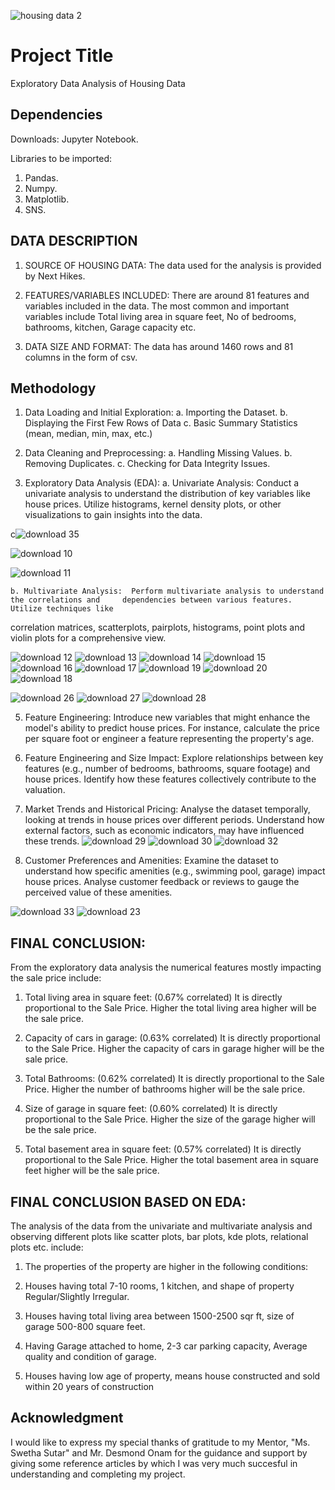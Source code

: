 
![housing data 2](https://github.com/SUJANAKUMARI/EDA-PROJECT-3/assets/162315739/023ecc1e-2c1b-4281-8efe-18b4c32d1317)

# Project Title

Exploratory Data Analysis of Housing Data

## Dependencies

Downloads: Jupyter Notebook. 

Libraries to be imported: 

1.  Pandas.
2.  Numpy.
3.  Matplotlib.
4.  SNS.

## DATA  DESCRIPTION

1.  SOURCE OF HOUSING DATA:  The data used for the analysis is provided by Next Hikes.

2.  FEATURES/VARIABLES INCLUDED:  There are around 81 features and variables included in the data.   The most common and important variables include Total living area in square feet, No of bedrooms, bathrooms, kitchen, Garage capacity etc.

3.  DATA SIZE AND FORMAT:  The data has around 1460 rows and 81 columns in the form of csv.

##  Methodology

1.  Data Loading and Initial Exploration:
	a. Importing the Dataset.
	b. Displaying the First Few Rows of Data
	c. Basic Summary Statistics (mean, median, min, max, etc.)

2.  Data Cleaning and Preprocessing:
	a. Handling Missing Values.
	b. Removing Duplicates.
	c. Checking for Data Integrity Issues.

3.  Exploratory Data Analysis (EDA):
	a. Univariate Analysis:  Conduct a univariate analysis to understand the distribution of key variables 	like house prices. Utilize histograms, kernel density plots, or other visualizations to gain insights into the data.

c![download 35](https://github.com/SUJANAKUMARI/EDA-PROJECT-3/assets/162315739/7d77d304-2dd4-4bb8-b813-c50868cddbf2)

![download 10](https://github.com/SUJANAKUMARI/EDA-PROJECT-3/assets/162315739/0eecee22-b57f-495c-84a7-10da72356be1)

![download 11](https://github.com/SUJANAKUMARI/EDA-PROJECT-3/assets/162315739/d73a0243-381d-4ae6-b110-cb5dd0155051)


	b. Multivariate Analysis:  Perform multivariate analysis to understand the correlations and 	dependencies between various features. Utilize techniques like
correlation matrices, scatterplots, pairplots, histograms, point plots and violin plots for a comprehensive view.


![download 12](https://github.com/SUJANAKUMARI/EDA-PROJECT-3/assets/162315739/c70fdd81-d2c8-4143-86d7-e8915210866c)
![download 13](https://github.com/SUJANAKUMARI/EDA-PROJECT-3/assets/162315739/e107030d-55a8-401c-aedd-1310f2c26e75)
![download 14](https://github.com/SUJANAKUMARI/EDA-PROJECT-3/assets/162315739/025c6536-1eb9-459f-955d-a09ce1b518bb)
![download 15](https://github.com/SUJANAKUMARI/EDA-PROJECT-3/assets/162315739/2d464098-5ed0-43b8-975e-93ce945fb5df)
![download 16](https://github.com/SUJANAKUMARI/EDA-PROJECT-3/assets/162315739/7b13309f-4413-4959-ab45-98b93a134ab2)
![download 17](https://github.com/SUJANAKUMARI/EDA-PROJECT-3/assets/162315739/fc9e475b-569d-4a41-8858-4a5c907c8a9c)
![download 19](https://github.com/SUJANAKUMARI/EDA-PROJECT-3/assets/162315739/47a30756-9e3c-46a5-8394-fbb20a2bcbcd)
![download 20](https://github.com/SUJANAKUMARI/EDA-PROJECT-3/assets/162315739/70eda169-ce54-4935-98c1-dab5a7ac4132)
![download 18](https://github.com/SUJANAKUMARI/EDA-PROJECT-3/assets/162315739/8592fd45-3bd2-43f5-98ad-010eb3aac8aa)

![download 26](https://github.com/SUJANAKUMARI/EDA-PROJECT-3/assets/162315739/1fde962d-b793-4caf-95a4-1231a86c7ccf)
![download 27](https://github.com/SUJANAKUMARI/EDA-PROJECT-3/assets/162315739/9cf6b121-d2d1-48f2-9734-d4e45aa6b11f)
![download 28](https://github.com/SUJANAKUMARI/EDA-PROJECT-3/assets/162315739/5351c60d-e803-443d-bd69-0d3122208aa8)


5.  Feature Engineering:  Introduce new variables that might enhance the model's ability to predict house prices. For instance, calculate the price per square foot or engineer a feature representing the property's age.


6. Feature Engineering and Size Impact:  Explore relationships between key features (e.g., number of bedrooms, bathrooms, square footage) and house prices. Identify how these features collectively contribute to the valuation.


7. Market Trends and Historical Pricing: Analyse the dataset temporally, looking at trends in house prices over different periods. Understand how external factors, such as economic indicators, may have influenced these trends.
![download 29](https://github.com/SUJANAKUMARI/EDA-PROJECT-3/assets/162315739/782bf9f3-2bec-4957-aff6-46e8a783105d)
![download 30](https://github.com/SUJANAKUMARI/EDA-PROJECT-3/assets/162315739/62db4114-e685-4b35-9b4a-5fcca992df4a)
![download 32](https://github.com/SUJANAKUMARI/EDA-PROJECT-3/assets/162315739/9f20da1d-db47-4815-8a34-a7c5c8306980)

8. Customer Preferences and Amenities:  Examine the dataset to understand how specific amenities (e.g., swimming pool, garage) impact house prices. Analyse customer
feedback or reviews to gauge the perceived value of these amenities.

![download 33](https://github.com/SUJANAKUMARI/EDA-PROJECT-3/assets/162315739/dc0bfd6a-ab84-447a-b107-bce989775c33)
![download 23](https://github.com/SUJANAKUMARI/EDA-PROJECT-3/assets/162315739/2445c907-341b-45bd-be1e-7900cd80c8d2)

## FINAL CONCLUSION:

From the exploratory data analysis the numerical features mostly impacting the sale price include:

1. Total living area in square feet: (0.67% correlated) It is directly proportional to the Sale Price.  Higher the total living area higher will be the sale price.

2. Capacity of cars in garage: (0.63% correlated) It is directly proportional to the Sale Price.  Higher the capacity of cars in garage higher will be the sale price.

3. Total Bathrooms: (0.62% correlated) It is directly proportional to the Sale Price.  Higher the number of bathrooms higher will be the sale price.

4. Size of garage in square feet: (0.60% correlated) It is directly proportional to the Sale Price.  Higher the size of the garage higher will be the sale price.

5. Total basement area in square feet: (0.57% correlated) It is directly proportional to the Sale Price.  Higher the total basement area in square feet higher will be the sale price.

## FINAL CONCLUSION BASED ON EDA:

The analysis of the data from the univariate and multivariate analysis and observing different plots like scatter plots, bar plots, kde plots, relational plots etc. include:

1. The properties of the property are higher in the following conditions:

2. Houses having total 7-10 rooms, 1 kitchen, and shape of property Regular/Slightly Irregular.

3. Houses having total living area between 1500-2500 sqr ft, size of garage 500-800 square feet.

4. Having Garage attached to home, 2-3 car parking capacity, Average quality and condition of garage.

5. Houses having low age of property, means house constructed and sold within 20 years of construction


## Acknowledgment

 I would like to express my special thanks of gratitude to my Mentor, "Ms. Swetha Sutar" and Mr. Desmond Onam for the guidance and support by giving some reference articles by which I was very much succesful in understanding and completing my project.
